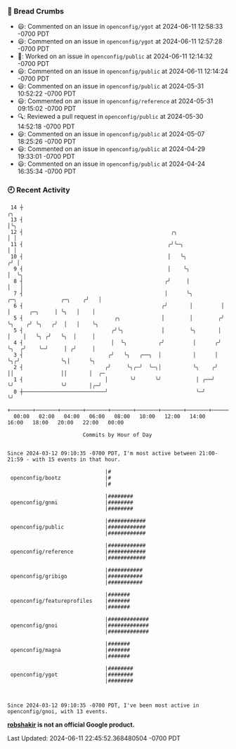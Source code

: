 ### 🍞 Bread Crumbs

 * 😃: Commented on an issue in `openconfig/ygot` at 2024-06-11 12:58:33 -0700 PDT
 * 😃: Commented on an issue in `openconfig/ygot` at 2024-06-11 12:57:28 -0700 PDT
 * 👀: Worked on an issue in `openconfig/public` at 2024-06-11 12:14:32 -0700 PDT
 * 😃: Commented on an issue in `openconfig/public` at 2024-06-11 12:14:24 -0700 PDT
 * 😃: Commented on an issue in `openconfig/public` at 2024-05-31 10:52:22 -0700 PDT
 * 😃: Commented on an issue in `openconfig/reference` at 2024-05-31 09:15:02 -0700 PDT
 * 🔍: Reviewed a pull request in  `openconfig/public` at 2024-05-30 14:52:18 -0700 PDT
 * 😃: Commented on an issue in `openconfig/public` at 2024-05-07 18:25:26 -0700 PDT
 * 😃: Commented on an issue in `openconfig/public` at 2024-04-29 19:33:01 -0700 PDT
 * 😃: Commented on an issue in `openconfig/public` at 2024-04-24 16:35:34 -0700 PDT

### 🕘 Recent Activity
```
 14 ┼                                                                                         ╭╮
 13 ┤                                                                                         │╰╮
 12 ┤                                               ╭╮                                        │ │
 11 ┤                                              ╭╯╰─╮                                      │ │
 10 ┤                                              │   ╰╮                                    ╭╯ │
  9 ┤                                              │    ╰╮                                   │  ╰╮
  8 ┤                                             ╭╯     │                                   │   │
  7 ┤                                             │      ╰╮         ╭─╮              ╭─╮    ╭╯   │
  6 ┤                                            ╭╯       │         │ │      ╭─╮     │ ╰╮   │    │
  5 ┤                             ╭╮             │        │        ╭╯ ╰╮    ╭╯ ╰╮   ╭╯  │   │    ╰╮
  5 ┤                            ╭╯╰╮            │        ╰╮       │   │    │   ╰╮ ╭╯   ╰╮  │     │
  4 ┤                            │  ╰╮          ╭╯         │      ╭╯   ╰╮  ╭╯    ╰─╯     │ ╭╯     │
  3 ┤                           ╭╯   ╰╮   ╭──╮  │          │      │     ╰╮╭╯             ╰╮│      ╰╮
  2 ┤                          ╭╯     ╰╮╭─╯  ╰─╮│          ╰╮    ╭╯      ││               ││       │  ╭─
  1 ┤                          │       ╰╯      ╰╯           │ ╭──╯       ╰╯               ╰╯       │╭─╯
  0 ┼──────────────────────────╯                            ╰─╯                                    ╰╯
    +───────+───────+───────+───────+───────+───────+───────+───────+───────+───────+───────+───────+────
  00:00   02:00   04:00   06:00   08:00   10:00   12:00   14:00   16:00   18:00   20:00   22:00   00:00   

						Commits by Hour of Day


Since 2024-03-12 09:10:35 -0700 PDT, I'm most active between 21:00-21:59 - with 15 events in that hour.

```



```
                               |#
 openconfig/bootz              |#
                               |#

                               |########
 openconfig/gnmi               |########
                               |########

                               |############
 openconfig/public             |############
                               |############

                               |############
 openconfig/reference          |############
                               |############

                               |###########
 openconfig/gribigo            |###########
                               |###########

                               |#######
 openconfig/featureprofiles    |#######
                               |#######

                               |#############
 openconfig/gnoi               |#############
                               |#############

                               |#######
 openconfig/magna              |#######
                               |#######

                               |########
 openconfig/ygot               |########
                               |########



Since 2024-03-12 09:10:35 -0700 PDT, I've been most active in openconfig/gnoi, with 13 events.

```
**[robshakir](mailto:robjs@google.com) is not an official Google product.**  


Last Updated: 2024-06-11 22:45:52.368480504 -0700 PDT
